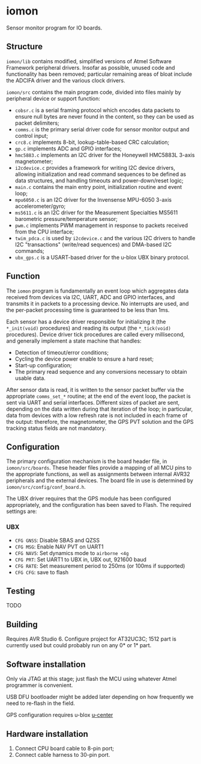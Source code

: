 # iomon

Sensor monitor program for IO boards.


## Structure

`iomon/lib` contains modified, simplified versions of Atmel Software Framework
peripheral drivers. Insofar as possible, unused code and functionality has
been removed; particular remaining areas of bloat include the ADCIFA driver
and the various clock drivers.

`iomon/src` contains the main program code, divided into files mainly by
peripheral device or support function:
* `cobsr.c` is a serial framing protocol which encodes data packets to ensure
  null bytes are never found in the content, so they can be used as packet
  delimiters;
* `comms.c` is the primary serial driver code for sensor monitor output
  and control input;
* `crc8.c` implements 8-bit, lookup-table-based CRC calculation;
* `gp.c` implements ADC and GPIO interfaces;
* `hmc5883.c` implements an I2C driver for the Honeywell HMC5883L 3-axis
  magnetometer;
* `i2cdevice.c` provides a framework for writing I2C device drivers, allowing
  initialization and read command sequences to be defined as data structures,
  and handling timeouts and power-down/reset logic;
* `main.c` contains the main entry point, initialization routine and event
  loop;
* `mpu6050.c` is an I2C driver for the Invensense MPU-6050 3-axis
  accelerometer/gyro;
* `ms5611.c` is an I2C driver for the Measurement Specialties MS5611
  barometric pressure/temperature sensor;
* `pwm.c` implements PWM management in response to packets received from the
  CPU interface;
* `twim_pdca.c` is used by `i2cdevice.c` and the various I2C drivers to handle
  I2C "transactions" (write/read sequences) and DMA-based I2C commands;
* `ubx_gps.c` is a USART-based driver for the u-blox UBX binary protocol.


## Function

The `iomon` program is fundamentally an event loop which aggregates data
received from devices via I2C, UART, ADC and GPIO interfaces, and transmits
it in packets to a processing device. No interrupts are used, and the
per-packet processing time is guaranteed to be less than 1ms.

Each sensor has a device driver responsible for initializing it (the
`*_init(void)` procedures) and reading its output (the `*_tick(void)`
procedures). Device driver tick procedures are called every millisecond, and
generally implement a state machine that handles:
* Detection of timeout/error conditions;
* Cycling the device power enable to ensure a hard reset;
* Start-up configuration;
* The primary read sequence and any conversions necessary to obtain usable
  data.

After sensor data is read, it is written to the sensor packet buffer via the
appropriate `comms_set_*` routine; at the end of the event loop, the packet
is sent via UART and serial interfaces. Different sizes of packet are sent,
depending on the data written during that iteration of the loop; in
particular, data from devices with a low refresh rate is not included in each
frame of the output: therefore, the magnetometer, the GPS PVT solution and the
GPS tracking status fields are not mandatory.


## Configuration

The primary configuration mechanism is the board header file, in
`iomon/src/boards`. These header files provide a mapping of all MCU pins to
the appropriate functions, as well as assignments between internal AVR32
peripherals and the external devices. The board file in use is determined by
`iomon/src/config/conf_board.h`.

The UBX driver requires that the GPS module has been configured appropriately,
and the configuration has been saved to Flash. The required settings are:

### UBX

* `CFG GNSS`: Disable SBAS and QZSS
* `CFG MSG`: Enable NAV PVT on UART1
* `CFG NAV5`: Set dynamics mode to `airborne <4g`
* `CFG PRT`: Set UART1 to UBX in, UBX out, 921600 baud
* `CFG RATE`: Set measurement period to 250ms (or 100ms if supported)
* `CFG CFG`: save to flash


## Testing

TODO


## Building

Requires AVR Studio 6. Configure project for AT32UC3C; 1512 part is currently
used but could probably run on any 0* or 1* part.


## Software installation

Only via JTAG at this stage; just flash the MCU using whatever Atmel
programmer is convenient.

USB DFU bootloader might be added later depending on how frequently we need
to re-flash in the field.

GPS configuration requires u-blox [u-center](http://www.u-blox.com/en/evaluation-tools-a-software/u-center/u-center.html)


## Hardware installation

1. Connect CPU board cable to 8-pin port;
2. Connect cable harness to 30-pin port.
